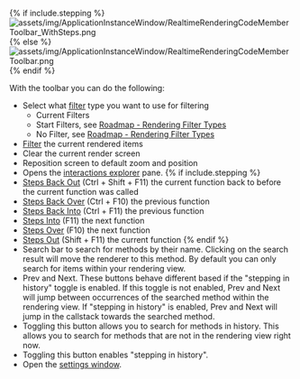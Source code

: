 {% if include.stepping %}
![assets/img/ApplicationInstanceWindow/RealtimeRenderingCodeMemberToolbar_WithSteps.png](../../../assets/img/ApplicationInstanceWindow/RealtimeRenderingCodeMemberToolbar_WithSteps.png)
{% else %}
![assets/img/ApplicationInstanceWindow/RealtimeRenderingCodeMemberToolbar.png](../../../assets/img/ApplicationInstanceWindow/RealtimeRenderingCodeMemberToolbar.png)
{% endif %}

With the toolbar you can do the following:


- Select what [filter](../../features/ProfilingDataFiltering) type you want to use for filtering
    - Current Filters
    - Start Filters, see [Roadmap - Rendering Filter Types](../../Roadmap/ImprovedRenderingFilterType)
    - No Filter, see [Roadmap - Rendering Filter Types](../../Roadmap/ImprovedRenderingFilterType)
- [Filter](../../features/ProfilingDataFiltering) the current rendered items
- Clear the current render screen
- Reposition screen to default zoom and position 
- Opens the [interactions explorer](../../features/Interactions) pane.
 {% if include.stepping %}
- [Steps Back Out](../../features/ApplicationInstanceStepping#step-back-out) (Ctrl + Shift + F11) the current function back to before the current function was called
- [Steps Back Over](../../features/ApplicationInstanceStepping#step-back-over) (Ctrl + F10) the previous function
- [Steps Back Into](../../features/ApplicationInstanceStepping#step-back-into) (Ctrl + F11) the previous function
- [Steps Into](../../features/ApplicationInstanceStepping#step-into) (F11) the next function
- [Steps Over](../../features/ApplicationInstanceStepping#step-over) (F10) the next function
- [Steps Out](../../features/ApplicationInstanceStepping#step-out) (Shift + F11) the current function 
{% endif %}
- Search bar to search for methods by their name. Clicking on the search result will move the renderer to this method. By default you can only search for items within your rendering view.
- Prev and Next. These buttons behave different based if the "stepping in history" toggle is enabled. If this toggle is not enabled, Prev and Next will jump between occurrences of the searched method within the rendering view. If "stepping in history" is enabled, Prev and Next will jump in the callstack towards the searched method.
- Toggling this button allows you to search for methods in history. This allows you to search for methods that are not in the rendering view right now.
- Toggling this button enables "stepping in history".
- Open the [settings window](#settings-window).